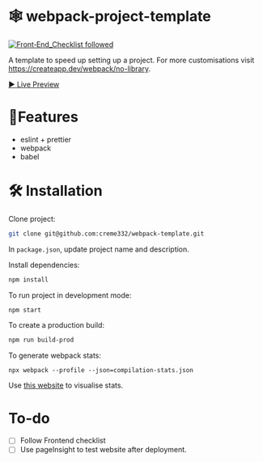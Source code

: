 # 🕸 webpack-project-template
[![Front‑End_Checklist followed](https://img.shields.io/badge/Front‑End_Checklist-followed-brightgreen.svg)](https://github.com/thedaviddias/Front-End-Checklist/)

A template to speed up setting up a project. For more customisations visit https://createapp.dev/webpack/no-library.

[▶ Live Preview](https://creme332.github.io/)

# 🚀Features
- eslint + prettier
- webpack
- babel

#  🛠 Installation

Clone project:
```sh
git clone git@github.com:creme332/webpack-template.git
```

In `package.json`, update project name and description.

Install dependencies:
```sh
npm install
```
To run project in development mode:
```sh
npm start
```

To create a production build:
```sh
npm run build-prod
```

To generate webpack stats:
```
npx webpack --profile --json=compilation-stats.json
```
Use [this website](https://chrisbateman.github.io/webpack-visualizer/) to visualise stats.

# To-do
- [ ] Follow Frontend checklist
- [ ] Use pageInsight to test website after deployment.
